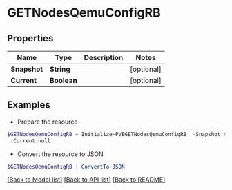 # GETNodesQemuConfigRB
## Properties

Name | Type | Description | Notes
------------ | ------------- | ------------- | -------------
**Snapshot** | **String** |  | [optional] 
**Current** | **Boolean** |  | [optional] 

## Examples

- Prepare the resource
```powershell
$GETNodesQemuConfigRB = Initialize-PVEGETNodesQemuConfigRB  -Snapshot null `
 -Current null
```

- Convert the resource to JSON
```powershell
$GETNodesQemuConfigRB | ConvertTo-JSON
```

[[Back to Model list]](../README.md#documentation-for-models) [[Back to API list]](../README.md#documentation-for-api-endpoints) [[Back to README]](../README.md)

